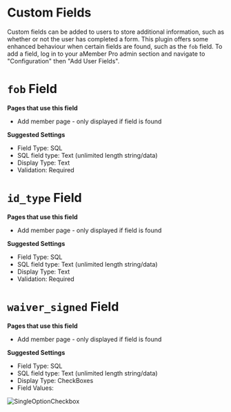 # Custom Fields

Custom fields can be added to users to store additional information, such as whether or not the user has completed a form. This plugin
offers some enhanced behaviour when certain fields are found, such as the `fob` field. To add a field, log in to your aMember Pro admin
section and navigate to "Configuration" then "Add User Fields".

# `fob` Field

**Pages that use this field**

* Add member page - only displayed if field is found

**Suggested Settings**

* Field Type: SQL
* SQL field type: Text (unlimited length string/data)
* Display Type: Text
* Validation: Required

# `id_type` Field

**Pages that use this field**

* Add member page - only displayed if field is found

**Suggested Settings**

* Field Type: SQL
* SQL field type: Text (unlimited length string/data)
* Display Type: Text
* Validation: Required

# `waiver_signed` Field

**Pages that use this field**

* Add member page - only displayed if field is found

**Suggested Settings**

* Field Type: SQL
* SQL field type: Text (unlimited length string/data)
* Display Type: CheckBoxes
* Field Values: 

![SingleOptionCheckbox](http://i.imgur.com/gvPysGC.png)
